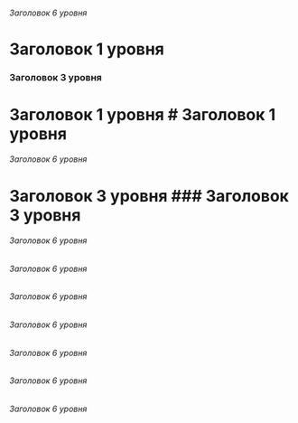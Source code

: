 ###### Заголовок 6 уровня 
# Заголовок 1 уровня 
### Заголовок 3 уровня 

# Заголовок 1 уровня # Заголовок 1 уровня 
###### Заголовок 6 уровня 
# Заголовок 3 уровня ### Заголовок 3 уровня  
###### Заголовок 6 уровня 

###### Заголовок 6 уровня 
###### Заголовок 6 уровня 
###### Заголовок 6 уровня 
###### Заголовок 6 уровня 
###### Заголовок 6 уровня 
###### Заголовок 6 уровня 
